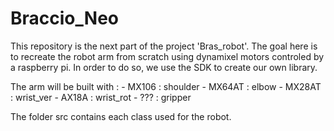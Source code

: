 # Braccio_Neo

This repository is the next part of the project 'Bras_robot'.
The goal here is to recreate the robot arm from scratch using dynamixel motors controled by a raspberry pi. In order to do so, we use the SDK to create our own library.

The arm will be built with :
    - MX106     : shoulder 
    - MX64AT    : elbow 
    - MX28AT    : wrist_ver 
    - AX18A     : wrist_rot 
    - ???       : gripper 

The folder src contains each class used for the robot.